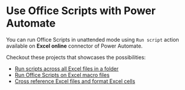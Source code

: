 # Use Office Scripts with Power Automate

You can run Office Scripts in unattended mode using `Run script` action available on **Excel online** connector of Power Automate. 

Checkout these projects that showcases the possibilities:

* [Run scripts across all Excel files in a folder](../Run%20Scripts%20for%20All%20Excel%20Files%20in%20Folder)
* [Run Office Scripts on Excel macro files](Using%20Excel%20Macro%20Files.MD)
* [Cross reference Excel files and format Excel cells](../Event%20Cross%20Reference) 

